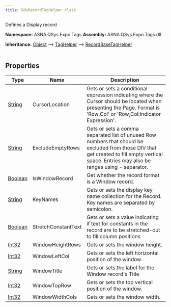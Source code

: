 ```yaml
---
title: DdsRecordTagHelper class
---
```


Defines a Display record

**Namespace:** ASNA.QSys.Expo.Tags
**Assembly:** ASNA.QSys.Expo.Tags.dll

**Inheritance:** [Object](https://docs.microsoft.com/en-us/dotnet/api/system.object) --> [TagHelper](https://learn.microsoft.com/en-us/dotnet/api/microsoft.aspnetcore.razor.taghelpers.taghelper?view=aspnetcore-8.0) --> [RecordBaseTagHelper](/reference/expo/qsys-expo-tags/record-base-tag-helper.html)
<br>
<br>

## Properties

| Type | Name | Description
| --- | --- | --- 
| [String](https://learn.microsoft.com/en-us/dotnet/api/system.string?view=net-8.0) | CursorLocation | Gets or sets a conditional expression indicating where the Cursor should be located when presenting the Page. Format is 'Row,Col' or 'Row,Col:Indicator Expression'. |
| [String](https://learn.microsoft.com/en-us/dotnet/api/system.string?view=net-8.0) | ExcludeEmptyRows | Gets or sets a comma separated list of unused Row numbers that should be excluded from those DIV that get created to fill empty vertical space. Entries may also be ranges using - separator. |
| [Boolean](https://docs.microsoft.com/en-us/dotnet/api/system.boolean) | IsWindowRecord | Get whether the record format is a Window record. |
| [String](https://learn.microsoft.com/en-us/dotnet/api/system.string?view=net-8.0) | KeyNames | Gets or sets the display key name collection for the Record. Key names are separated by semicolon. |
| [Boolean](https://docs.microsoft.com/en-us/dotnet/api/system.boolean) | StretchConstantText | Gets or sets a value indicating if text for constants in the record are to be stretched-out to fill column positions |
| [Int32](https://learn.microsoft.com/en-us/dotnet/csharp/language-reference/builtin-types/integral-numeric-types) | WindowHeightRows | Gets or sets the window height. |
| [Int32](https://learn.microsoft.com/en-us/dotnet/csharp/language-reference/builtin-types/integral-numeric-types) | WindowLeftCol | Gets or sets the left horizontal position of the window. |
| [String](https://learn.microsoft.com/en-us/dotnet/api/system.string?view=net-8.0) | WindowTitle | Gets or sets the label for the Window record's Title  |
| [Int32](https://learn.microsoft.com/en-us/dotnet/csharp/language-reference/builtin-types/integral-numeric-types) | WindowTopRow | Gets or sets the top vertical position of the window. |
| [Int32](https://learn.microsoft.com/en-us/dotnet/csharp/language-reference/builtin-types/integral-numeric-types) | WindowWidthCols | Gets or sets the window width. |
